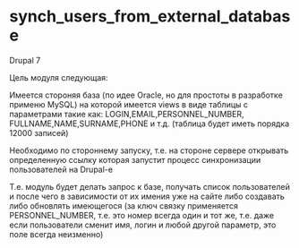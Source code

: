 # synch_users_from_external_database
Drupal 7

Цель модуля следующая:

Имеется стороняя база (по идее Oracle, но для простоты в разработке применю MySQL)
на которой имеется views в виде таблицы с параметрами такие как:
LOGIN,EMAIL,PERSONNEL_NUMBER, FULLNAME,NAME,SURNAME,PHONE и т.д.
(таблица будет иметь порядка 12000 записей)

Необходимо по стороннему запуску, т.е. на стороне сервере открывать определенную ссылку
которая запустит процесс синхронизации пользователей на Drupal-е

Т.е. модуль будет делать запрос к базе, получать список пользователей и после чего
в зависимости от их имения уже на сайте либо создавать либо обновлять имеющегося
(за ключ связку применяется PERSONNEL_NUMBER, т.е. это номер всегда один и тот же,
т.е. даже если пользователи сменит имя, логин и любой другой параметр, это поле
всегда неизменно)


